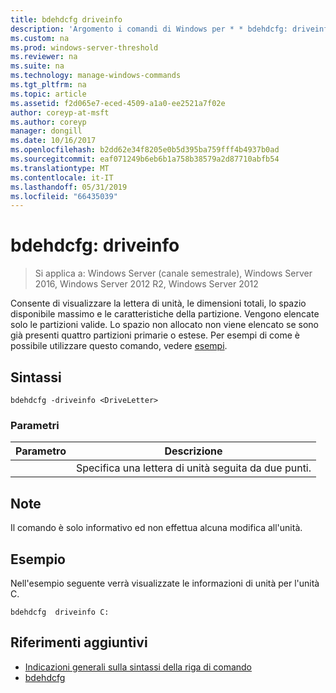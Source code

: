 ```yaml
---
title: bdehdcfg driveinfo
description: 'Argomento i comandi di Windows per * * bdehdcfg: driveinfo * * - visualizzare la lettera di unità, le dimensioni totali, lo spazio disponibile massimo e le caratteristiche della partizione.'
ms.custom: na
ms.prod: windows-server-threshold
ms.reviewer: na
ms.suite: na
ms.technology: manage-windows-commands
ms.tgt_pltfrm: na
ms.topic: article
ms.assetid: f2d065e7-eced-4509-a1a0-ee2521a7f02e
author: coreyp-at-msft
ms.author: coreyp
manager: dongill
ms.date: 10/16/2017
ms.openlocfilehash: b2dd62e34f8205e0b5d395ba759fff4b4937b0ad
ms.sourcegitcommit: eaf071249b6eb6b1a758b38579a2d87710abfb54
ms.translationtype: MT
ms.contentlocale: it-IT
ms.lasthandoff: 05/31/2019
ms.locfileid: "66435039"
---
```

# <a name="bdehdcfg-driveinfo"></a>bdehdcfg: driveinfo

>Si applica a: Windows Server (canale semestrale), Windows Server 2016, Windows Server 2012 R2, Windows Server 2012

Consente di visualizzare la lettera di unità, le dimensioni totali, lo spazio disponibile massimo e le caratteristiche della partizione. Vengono elencate solo le partizioni valide. Lo spazio non allocato non viene elencato se sono già presenti quattro partizioni primarie o estese. Per esempi di come è possibile utilizzare questo comando, vedere [esempi](#BKMK_Examples).
## <a name="syntax"></a>Sintassi
```
bdehdcfg -driveinfo <DriveLetter>
```
### <a name="parameters"></a>Parametri

|   Parametro   |                  Descrizione                  |
|---------------|-----------------------------------------------|
| <DriveLetter> | Specifica una lettera di unità seguita da due punti. |

## <a name="remarks"></a>Note
Il comando è solo informativo ed non effettua alcuna modifica all'unità.
## <a name="BKMK_Examples"></a>Esempio
Nell'esempio seguente verrà visualizzate le informazioni di unità per l'unità C.
```
bdehdcfg  driveinfo C:
```
## <a name="additional-references"></a>Riferimenti aggiuntivi
-   [Indicazioni generali sulla sintassi della riga di comando](command-line-syntax-key.md)
-   [bdehdcfg](bdehdcfg.md)
